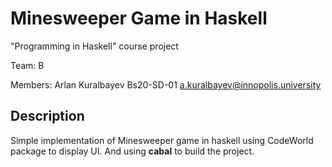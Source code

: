 # Minesweeper Game in Haskell

"Programming in Haskell" course project

Team: B

Members: Arlan Kuralbayev Bs20-SD-01 a.kuralbayev@innopolis.university

## Description

Simple implementation of Minesweeper game in haskell using CodeWorld package to display UI. And using **cabal** to build the project.
